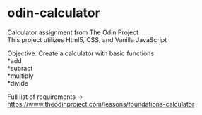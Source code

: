 # odin-calculator
Calculator assignment from The Odin Project</br>
This project utilizes Html5, CSS, and Vanilla JavaScript</br>

Objective: Create a calculator with basic functions</br>
*add</br>
*subract</br>
*multiply</br>
*divide</br>

Full list of requirements -> https://www.theodinproject.com/lessons/foundations-calculator </br>



